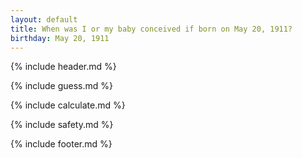 ```yaml
---
layout: default
title: When was I or my baby conceived if born on May 20, 1911?
birthday: May 20, 1911
---
```


{% include header.md %}

{% include guess.md %}

{% include calculate.md %}

{% include safety.md %}

{% include footer.md %}



